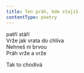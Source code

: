 ```yaml
---
title: Ten práh, kde stojíš
contentType: poetry
---
```


<section>

patří stáří  
Vrže jak vrata do chlíva  
Nehneš ni brvou  
Práh vrže a vrže

Tak to chodívá

</section>
